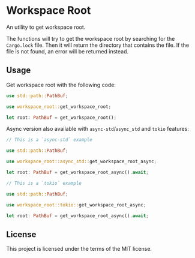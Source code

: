 # Workspace Root

An utility to get workspace root.

The functions will try to get the workspace root by searching for the `Cargo.lock` file. Then it will return the directory that contains the file. If the file is not found, an error will be returned instead.

## Usage

Get workspace root with the following code:

```rust
use std::path::PathBuf;

use workspace_root::get_workspace_root;

let root: PathBuf = get_workspace_root();
```

Async version also available with `async-std`/`async_std` and `tokio` features:

```rust
// This is a `async-std` example

use std::path::PathBuf;

use workspace_root::async_std::get_workspace_root_async;

let root: PathBuf = get_workspace_root_async().await;
```

```rust
// This is a `tokio` example

use std::path::PathBuf;

use workspace_root::tokio::get_workspace_root_async;

let root: PathBuf = get_workspace_root_async().await;
```

## License

This project is licensed under the terms of the MIT license.
